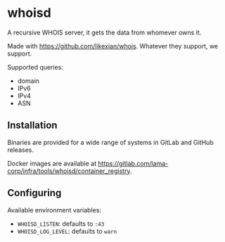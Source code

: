 # whoisd

A recursive WHOIS server, it gets the data from whomever owns it.

Made with https://github.com/likexian/whois. Whatever they support, we support.

Supported queries:

- domain
- IPv6
- IPv4
- ASN

## Installation

Binaries are provided for a wide range of systems in GitLab and GitHub releases.

Docker images are available at
https://gitlab.com/lama-corp/infra/tools/whoisd/container_registry.

## Configuring

Available environment variables:

- `WHOISD_LISTEN`: defaults to `:43`
- `WHOISD_LOG_LEVEL`: defaults to `warn`
